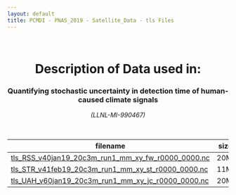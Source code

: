 ```yaml
---
layout: default
title: PCMDI - PNAS_2019 - Satellite_Data - tls Files
---
```


<br>
<center>
    <p>
        <h1>Description of Data used in:</h1>
        <h3>Quantifying stochastic uncertainty in detection time of human-caused climate signals</h3>
    </p>
    <p><em>(LLNL-MI-990467)</em></p>
</center>
<br>

filename | size
   ---   | ---:
[tls_RSS_v40jan19_20c3m_run1_mm_xy_fw_r0000_0000.nc]({{site.baseurl}}/climate-data/PNAS_2019/Satellite_Data/tls/tls_RSS_v40jan19_20c3m_run1_mm_xy_fw_r0000_0000.nc) | 20M
[tls_STR_v41feb19_20c3m_run1_mm_xy_st_r0000_0000.nc]({{site.baseurl}}/climate-data/PNAS_2019/Satellite_Data/tls/tls_STR_v41feb19_20c3m_run1_mm_xy_st_r0000_0000.nc) | 11M
[tls_UAH_v60jan19_20c3m_run1_mm_xy_jc_r0000_0000.nc]({{site.baseurl}}/climate-data/PNAS_2019/Satellite_Data/tls/tls_UAH_v60jan19_20c3m_run1_mm_xy_jc_r0000_0000.nc) | 20M